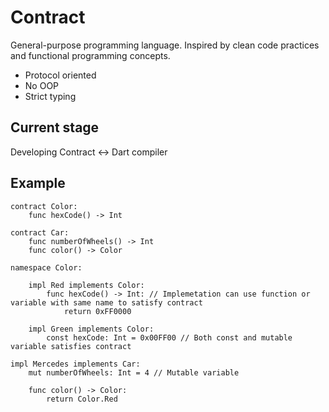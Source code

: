 # Contract
General-purpose programming language. Inspired by clean code practices and functional programming concepts.

- Protocol oriented
- No OOP
- Strict typing

## Current stage
Developing Contract <-> Dart compiler

## Example
```
contract Color:
	func hexCode() -> Int

contract Car:
	func numberOfWheels() -> Int
	func color() -> Color

namespace Color:
	
	impl Red implements Color:
		func hexCode() -> Int: // Implemetation can use function or variable with same name to satisfy contract
			return 0xFF0000

	impl Green implements Color:
		const hexCode: Int = 0x00FF00 // Both const and mutable variable satisfies contract

impl Mercedes implements Car:
	mut numberOfWheels: Int = 4 // Mutable variable

	func color() -> Color:
		return Color.Red
```
